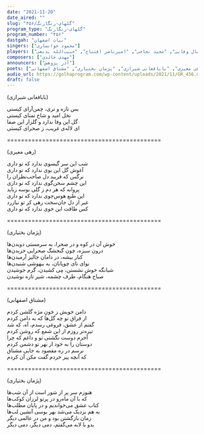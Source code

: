 ```yaml
---
date: "2021-11-20"
date_aired: ""
slug: "گلهای-رنگارنگ/۴۵۶"
program_type: "گلهای-رنگارنگ"
program_number: "۴۵۶"
dastgah: "بیات اصفهان"
singers: ["محمود خوانساری"]
players: ["جمال وفایی", "مجید نجاحی", "امیرناصر افتتاح", "حبیب‌الله بدیعی"]
composers: ["مهدی خالدی"]
announcers: ["آذر پژوهش"]
poets: ["رهی معیری", "بابافغانی شیرازی", "پژمان بختیاری", "مشتاق اصفهانی"]
audio_url: https://golhaprogram.com/wp-content/uploads/2021/11/GR_456.mp3
draft: false
---
```


(بابافغانی شیرازی)  

بس تازه و تری، چمن‌آرای کیستی  
نخل امید و شاخ تمنای کیستی  
گل این وفا ندارد و گلزار این صفا  
ای لاله‌ی غریب، ز صحرای کیستی  

============================================  

(رهی معیری)  

شب این سر گیسوی ندارد که تو داری  
آغوش گل این بوی ندارد که تو داری  
نرگس که فریبد دل صاحب‌نظران را  
این چشم سخن‌گوی ندارد که تو داری  
پروانه که هر دم ز گلی بوسه رباید  
این طبع هوس‌جوی ندارد که تو داری  
غیر از دل جان‌سخت رهی کز تو نیازرد  
کس طاقت این خوی ندارد که تو داری  

============================================  

(پژمان بختیاری)  

خوش آن در کوه و در صحرا، به سرمستی دویدن‌ها  
درون سبزه، چون گنجشگ صحرایی خزیدن‌ها  
کنار بیشه، در دامان جالیز آرمیدن‌ها  
نوای نای چوپانان، به بیهوشی شنیدن‌ها  
شبانگه خوش نشستن، مِی كشیدن، گرم جوشیدن  
صباح هنگام، طرف چشمه، شیر تازه نوشیدن  

============================================  

(مشتاق اصفهانی)  

دامن خویش ز خونِ مژه گلشن کردم  
از فراق تو چه گل‌ها که به دامن کردم  
گفتم از عشق، فروغی رسدم، آه، که شد  
تیره‌تر روزم از این شمع که روشن کردم  
آخرم دوست نگشتی تو و داغم که چرا  
دوستان را به خود از بهر تو دشمن کردم  
نرسم در ره مقصود به جایی مشتاق  
که آنچه پیر خردم گفت مکن آن کردم  

============================================  

(پژمان بختیاری)  

هنوزم سر پر از شور است از آن شب‌ها  
كه با آن ماه‌رو در پرتو لرزان کوکب‌ها  
کتاب عشق می‌خواندیم و در پایان مطلب‌ها  
به هم نزدیک می‌شد بهر بوسی آتشین لب‌ها  
زمان بازگشتن بود و من در عالمی دیگر  
بدو با لابه می‌گفتم، دمی دیگر، دمی دیگر  
